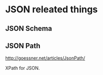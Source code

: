# JSON releated things

## JSON Schema


## JSON Path
http://goessner.net/articles/JsonPath/

XPath for JSON.
